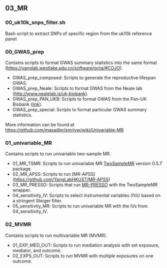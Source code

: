 ## 03_MR

### 00_uk10k_snps_filter.sh
Bash script to extract SNPs of specific region from the uk10k reference panel

### 00_GWAS_prep
Contains scripts to format GWAS summary statistics into the same format (https://yanglab.westlake.edu.cn/software/gcta/#COJO).
* GWAS_prep_composed: Scripts to generate the reproductive lifespan GWAS.
* GWAS_prep_Neale: Scripts to format GWAS from the Neale lab (http://www.nealelab.is/uk-biobank).
* GWAS_prep_PAN_UKB: Scripts to format GWAS from the Pan-UK Biobank ([link](https://docs.google.com/spreadsheets/d/1AeeADtT0U1AukliiNyiVzVRdLYPkTbruQSk38DeutU8/edit#gid=1450719288)).
* GWAS_prep_special: Scripts to format particular GWAS summary statistics.

More information can be found at https://github.com/masadler/smrivw/wiki/Univariable-MR

### 01_univariable_MR
Contains scripts to run univariable two-sample MR.
* 01_MR_TSMR: Scripts to run univariable MR [TwoSampleMR](https://mrcieu.github.io/TwoSampleMR/) version 0.5.7 package.
* 02_MR_APSS: Scripts to run [MR-APSS] (https://github.com/YangLabHKUST/MR-APSS)
* 03_MR_PRESSO: Scripts that run [MR-PRESSO](https://github.com/rondolab/MR-PRESSO) with the TwoSampleMR wrapper.
* 04_sensitivity_IV: Scripts to select instrumental variables (IVs) based on a stringent Steiger filter.
* 05_sensitivtiy_MR: Scripts to run univariable MR with the IVs from 04_sensitivity_IV.

### 02_MVMR
Contains scripts to run multivariable MR (MVMR).
* 01_EXP_MED_OUT: Scripts to run mediation analysis with set exposure, mediator, and outcome.
* 02_EXPS_OUT: Scripts to run MVMR with multiple exposures on one outcome.